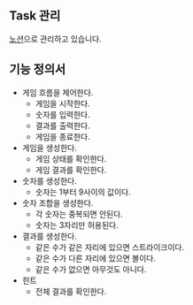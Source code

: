 ## Task 관리
[노션](https://emadam.notion.site/4212fb76219e43a782384c19723106fd?v=465553f2c9d84d4d9270509e594cfbf6)으로 관리하고 있습니다.

## 기능 정의서
- 게임 흐름을 제어한다.
    - 게임을 시작한다.
    - 숫자를 입력한다.
    - 결과를 출력한다.
    - 게임을 종료한다.
- 게임을 생성한다.
    - 게임 상태를 확인한다.
    - 게임 결과를 확인한다.
- 숫자를 생성한다.
    - 숫자는 1부터 9사이의 값이다.
- 숫자 조합을 생성한다.
    - 각 숫자는 중복되면 안된다.
    - 숫자는 3자리만 허용된다.
- 결과를 생성한다.
    - 같은 수가 같은 자리에 있으면 스트라이크이다.
    - 같은 수가 다른 자리에 있으면 볼이다.
    - 같은 수가 없으면 아무것도 아니다.
- 힌트
    - 전체 결과를 확인한다.
